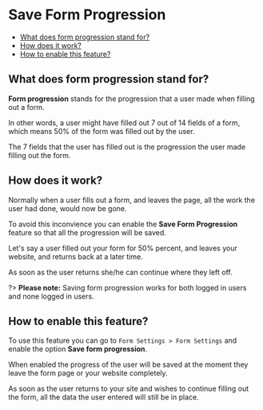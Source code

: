 # Save Form Progression

* [What does form progression stand for?](#what-does-form-progression-stand-for)
* [How does it work?](#how-does-it-work)
* [How to enable this feature?](#how-to-enable-this-feature)

## What does form progression stand for?

**Form progression** stands for the progression that a user made when filling out a form.

In other words, a user might have filled out 7 out of 14 fields of a form, which means 50% of the form was filled out by the user.

The 7 fields that the user has filled out is the progression the user made filling out the form.

## How does it work?

Normally when a user fills out a form, and leaves the page, all the work the user had done, would now be gone.

To avoid this inconvience you can enable the **Save Form Progression** feature so that all the progression will be saved.

Let's say a user filled out your form for 50% percent, and leaves your website, and returns back at a later time.

As soon as the user returns she/he can continue where they left off.

?> **Please note:** Saving form progression works for both logged in users and none logged in users.

## How to enable this feature?

To use this feature you can go to `Form Settings > Form Settings` and enable the option **Save form progression**.

When enabled the progress of the user will be saved at the moment they leave the form page or your website completely.

As soon as the user returns to your site and wishes to continue filling out the form, all the data the user entered will still be in place.

